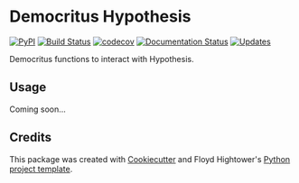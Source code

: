 # Democritus Hypothesis
[![PyPI](https://img.shields.io/pypi/v/democritus_hypothesis.svg)](https://pypi.python.org/pypi/democritus_hypothesis)
[![Build Status](https://travis-ci.org/democritus-project/democritus_hypothesis.svg?branch=master)](https://travis-ci.org/democritus-project/democritus_hypothesis)
[![codecov](https://codecov.io/gh/democritus-project/democritus_hypothesis/branch/master/graph/badge.svg)](https://codecov.io/gh/democritus-project/democritus_hypothesis)
[![Documentation Status](https://readthedocs.org/projects/democritus-hypothesis/badge/?version=latest)](http://democritus-hypothesis.readthedocs.io/en/latest/?badge=latest)
[![Updates](https://pyup.io/repos/github/democritus-project/democritus_hypothesis/shield.svg)](https://pyup.io/repos/github/democritus-project/democritus_hypothesis/)

Democritus functions to interact with Hypothesis.

## Usage

Coming soon...

## Credits

This package was created with [Cookiecutter](https://github.com/audreyr/cookiecutter) and Floyd Hightower's [Python project template](https://gitlab.com/fhightower-templates/python-project-template).
